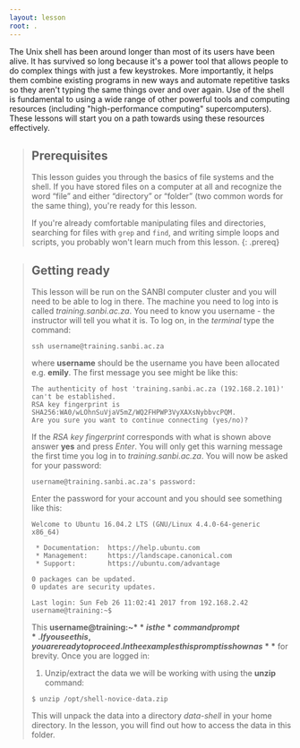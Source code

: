 ```yaml
---
layout: lesson
root: .
---
```


The Unix shell has been around longer than most of its users have been alive.
It has survived so long because it's a power tool
that allows people to do complex things with just a few keystrokes.
More importantly,
it helps them combine existing programs in new ways
and automate repetitive tasks
so they aren't typing the same things over and over again.
Use of the shell is fundamental to using a wide range of other powerful tools
and computing resources (including "high-performance computing" supercomputers).
These lessons will start you on a path towards using these resources effectively.

> ## Prerequisites
>
> This lesson guides you through the basics of file systems and the
> shell.  If you have stored files on a computer at all and recognize
> the word “file” and either “directory” or “folder” (two common words
> for the same thing), you're ready for this lesson.
>
> If you're already comfortable manipulating files and directories,
> searching for files with `grep` and `find`, and writing simple loops
> and scripts, you probably won't learn much from this lesson.
{: .prereq}

> ## Getting ready
>
> This lesson will be run on the SANBI computer cluster and you will need to be able to log in there.
> The machine you need to log into is called *training.sanbi.ac.za*. You need to know
> you username - the instructor will tell you what it is. To log on, in the *terminal*
> type the command:
>
> ~~~ {.input}
> ssh username@training.sanbi.ac.za
> ~~~
>
> where **username** should be the username you have been allocated e.g. **emily**.
> The first message you see might be like this:
>
> ~~~ {.output}
> The authenticity of host 'training.sanbi.ac.za (192.168.2.101)' can't be established.
> RSA key fingerprint is SHA256:WA0/wLOhnSuVjaV5mZ/WQ2FHPWP3VyXAXsNybbvcPQM.
> Are you sure you want to continue connecting (yes/no)?
> ~~~
>
> If the *RSA key fingerprint* corresponds with what is shown above answer **yes** and
> press *Enter*. You will only get this warning message the first time you log in to
> *training.sanbi.ac.za*. You will now be asked for your password:
>
> ~~~ {.output}
> username@training.sanbi.ac.za's password:
> ~~~
>
> Enter the password for your account and you should see something like this:
>
> ~~~ {.output}
> Welcome to Ubuntu 16.04.2 LTS (GNU/Linux 4.4.0-64-generic x86_64)
>
>  * Documentation:  https://help.ubuntu.com
>  * Management:     https://landscape.canonical.com
>  * Support:        https://ubuntu.com/advantage
>
> 0 packages can be updated.
> 0 updates are security updates.
>
> Last login: Sun Feb 26 11:02:41 2017 from 192.168.2.42
> username@training:~$
> ~~~
>
> This **username@training:~$** is the *command prompt*. If you see this,
> you are ready to proceed. In the examples this prompt is shown as **$** for brevity. Once you are logged in:
>
> 1. Unzip/extract the data we will be working with using the **unzip** command:
>
> ~~~ {.input}
> $ unzip /opt/shell-novice-data.zip
> ~~~
>
> This will unpack the data into a directory *data-shell* in your home directory.
> In the lesson, you will find out how to access the data in this folder.

